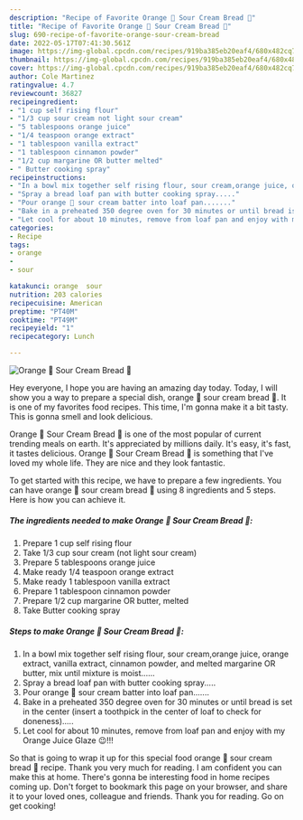 ```yaml
---
description: "Recipe of Favorite Orange 🍊 Sour Cream Bread 🍞"
title: "Recipe of Favorite Orange 🍊 Sour Cream Bread 🍞"
slug: 690-recipe-of-favorite-orange-sour-cream-bread
date: 2022-05-17T07:41:30.561Z
image: https://img-global.cpcdn.com/recipes/919ba385eb20eaf4/680x482cq70/orange-sour-cream-bread-recipe-main-photo.jpg
thumbnail: https://img-global.cpcdn.com/recipes/919ba385eb20eaf4/680x482cq70/orange-sour-cream-bread-recipe-main-photo.jpg
cover: https://img-global.cpcdn.com/recipes/919ba385eb20eaf4/680x482cq70/orange-sour-cream-bread-recipe-main-photo.jpg
author: Cole Martinez
ratingvalue: 4.7
reviewcount: 36827
recipeingredient:
- "1 cup self rising flour"
- "1/3 cup sour cream not light sour cream"
- "5 tablespoons orange juice"
- "1/4 teaspoon orange extract"
- "1 tablespoon vanilla extract"
- "1 tablespoon cinnamon powder"
- "1/2 cup margarine OR butter melted"
- " Butter cooking spray"
recipeinstructions:
- "In a bowl mix together self rising flour, sour cream,orange juice, orange extract, vanilla extract, cinnamon powder, and melted margarine OR butter, mix until mixture is moist......"
- "Spray a bread loaf pan with butter cooking spray....."
- "Pour orange 🍊 sour cream batter into loaf pan......."
- "Bake in a preheated 350 degree oven for 30 minutes or until bread is set in the center (insert a toothpick in the center of loaf to check for doneness)....."
- "Let cool for about 10 minutes, remove from loaf pan and enjoy with my Orange Juice Glaze 😉!!!"
categories:
- Recipe
tags:
- orange
- 
- sour

katakunci: orange  sour 
nutrition: 203 calories
recipecuisine: American
preptime: "PT40M"
cooktime: "PT49M"
recipeyield: "1"
recipecategory: Lunch

---
```



![Orange 🍊 Sour Cream Bread 🍞](https://img-global.cpcdn.com/recipes/919ba385eb20eaf4/680x482cq70/orange-sour-cream-bread-recipe-main-photo.jpg)

Hey everyone, I hope you are having an amazing day today. Today, I will show you a way to prepare a special dish, orange 🍊 sour cream bread 🍞. It is one of my favorites food recipes. This time, I'm gonna make it a bit tasty. This is gonna smell and look delicious.



Orange 🍊 Sour Cream Bread 🍞 is one of the most popular of current trending meals on earth. It's appreciated by millions daily. It's easy, it's fast, it tastes delicious. Orange 🍊 Sour Cream Bread 🍞 is something that I've loved my whole life. They are nice and they look fantastic.


To get started with this recipe, we have to prepare a few ingredients. You can have orange 🍊 sour cream bread 🍞 using 8 ingredients and 5 steps. Here is how you can achieve it.

<!--inarticleads1-->

##### The ingredients needed to make Orange 🍊 Sour Cream Bread 🍞:

1. Prepare 1 cup self rising flour
1. Take 1/3 cup sour cream (not light sour cream)
1. Prepare 5 tablespoons orange juice
1. Make ready 1/4 teaspoon orange extract
1. Make ready 1 tablespoon vanilla extract
1. Prepare 1 tablespoon cinnamon powder
1. Prepare 1/2 cup margarine OR butter, melted
1. Take  Butter cooking spray




<!--inarticleads2-->

##### Steps to make Orange 🍊 Sour Cream Bread 🍞:

1. In a bowl mix together self rising flour, sour cream,orange juice, orange extract, vanilla extract, cinnamon powder, and melted margarine OR butter, mix until mixture is moist......
1. Spray a bread loaf pan with butter cooking spray.....
1. Pour orange 🍊 sour cream batter into loaf pan.......
1. Bake in a preheated 350 degree oven for 30 minutes or until bread is set in the center (insert a toothpick in the center of loaf to check for doneness).....
1. Let cool for about 10 minutes, remove from loaf pan and enjoy with my Orange Juice Glaze 😉!!!




So that is going to wrap it up for this special food orange 🍊 sour cream bread 🍞 recipe. Thank you very much for reading. I am confident you can make this at home. There's gonna be interesting food in home recipes coming up. Don't forget to bookmark this page on your browser, and share it to your loved ones, colleague and friends. Thank you for reading. Go on get cooking!
